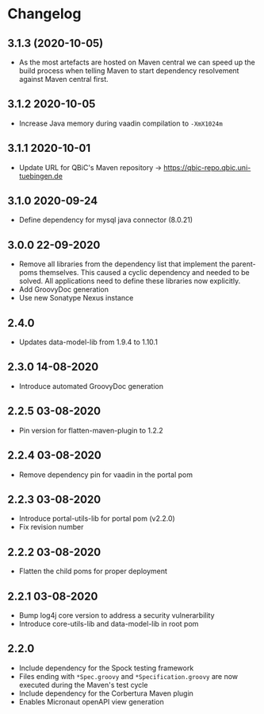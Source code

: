 # Changelog

## 3.1.3 (2020-10-05)
* As the most artefacts are hosted on Maven central
we can speed up the build process when telling
Maven to start dependency resolvement against Maven
central first.

## 3.1.2 2020-10-05

* Increase Java memory during vaadin compilation to `-XmX1024m`
  
## 3.1.1 2020-10-01

* Update URL for QBiC's Maven repository ->
  https://qbic-repo.qbic.uni-tuebingen.de

## 3.1.0 2020-09-24

* Define dependency for mysql java connector (8.0.21)

## 3.0.0 22-09-2020

* Remove all libraries from the dependency list that implement the
  parent-poms themselves. This caused a cyclic dependency and needed to
  be solved. All applications need to define these libraries now
  explicitly.
* Add GroovyDoc generation
* Use new Sonatype Nexus instance

## 2.4.0

* Updates data-model-lib from 1.9.4 to 1.10.1


## 2.3.0 14-08-2020

* Introduce automated GroovyDoc generation 

## 2.2.5 03-08-2020

* Pin version for flatten-maven-plugin to 1.2.2

## 2.2.4 03-08-2020

* Remove dependency pin for vaadin in the portal pom

## 2.2.3 03-08-2020

* Introduce portal-utils-lib for portal pom (v2.2.0)
* Fix revision number

## 2.2.2 03-08-2020

* Flatten the child poms for proper deployment

## 2.2.1 03-08-2020

* Bump log4j core version to address a security vulnerarbility
* Introduce core-utils-lib and data-model-lib in root pom

## 2.2.0

* Include dependency for the Spock testing framework
* Files ending with `*Spec.groovy` and `*Specification.groovy` are now executed during the Maven's test cycle
* Include dependency for the Corbertura Maven plugin
* Enables Micronaut openAPI view generation

